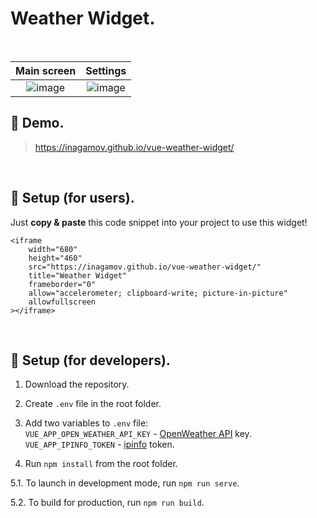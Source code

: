 # Weather Widget.

<br/>

Main screen             |  Settings
:-------------------------:|:-------------------------:
![image](https://user-images.githubusercontent.com/69040554/183245278-c2a07198-d54e-44c5-a08e-4d2e13a1ce64.png)  |  ![image](https://user-images.githubusercontent.com/69040554/183245320-895fa497-b212-4e68-8d08-be10040d78ac.png)

## 📍 Demo.

> https://inagamov.github.io/vue-weather-widget/

<br/>

## 📍 Setup (for users).

Just <b>copy & paste</b> this code snippet into your project to use this widget!

```
<iframe
	width="680"
	height="460"
	src="https://inagamov.github.io/vue-weather-widget/"
	title="Weather Widget"
	frameborder="0"
	allow="accelerometer; clipboard-write; picture-in-picture"
	allowfullscreen
></iframe>
```

<br/>

## 📍 Setup (for developers).

1. Download the repository.

2. Create `.env` file in the root folder.

3. Add two variables to `.env` file: <br/>
`VUE_APP_OPEN_WEATHER_API_KEY` - [OpenWeather API](https://openweathermap.org/api) key.<br/>
`VUE_APP_IPINFO_TOKEN` - [ipinfo](https://ipinfo.io/) token.

4. Run `npm install` from the root folder.

5.1. To launch in development mode, run `npm run serve`.

5.2. To build for production, run `npm run build`.
